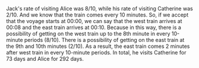 Jack's rate of visiting Alice was 8/10, while his rate of visiting Catherine was 2/10. And we know that the train comes every 10 minutes. So, if we accept that the voyage starts at 00:00, we can say that the west train arrives at 00:08 and the east train arrives at 00:10. Because in this way, there is a possibility of getting on the west train up to the 8th minute in every 10-minute periods (8/10). There is a possibility of getting on the east train at the 9th and 10th minutes (2/10). As a result, the east train comes 2 minutes after west train in every 10-minute periods. In total, he visits Catherine for 73 days and Alice for 292 days.
